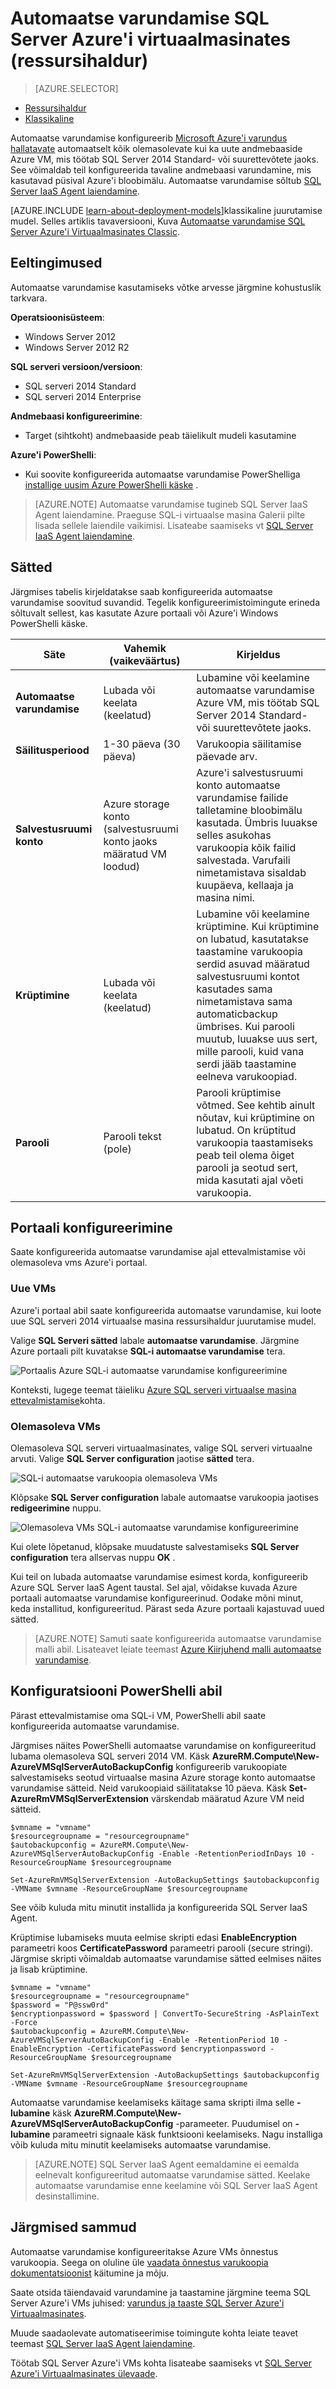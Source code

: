 <properties
    pageTitle="Automaatse varundamise jaoks SQL serveri Virtuaalmasinates (ressursihaldur) | Microsoft Azure'i"
    description="Selgitatakse automaatse varundamise funktsiooni SQL Server töötab rakenduses Azure'i Virtuaalmasinates ressursihaldur abil. "
    services="virtual-machines-windows"
    documentationCenter="na"
    authors="rothja"
    manager="jhubbard"
    editor=""
    tags="azure-resource-manager"/>
<tags
    ms.service="virtual-machines-windows"
    ms.devlang="na"
    ms.topic="article"
    ms.tgt_pltfrm="vm-windows-sql-server"
    ms.workload="infrastructure-services"
    ms.date="07/14/2016"
    ms.author="jroth" />

# <a name="automated-backup-for-sql-server-in-azure-virtual-machines-resource-manager"></a>Automaatse varundamise SQL Server Azure'i virtuaalmasinates (ressursihaldur)

> [AZURE.SELECTOR]
- [Ressursihaldur](virtual-machines-windows-sql-automated-backup.md)
- [Klassikaline](virtual-machines-windows-classic-sql-automated-backup.md)

Automaatse varundamise konfigureerib [Microsoft Azure'i varundus hallatavate](https://msdn.microsoft.com/library/dn449496.aspx) automaatselt kõik olemasolevate kui ka uute andmebaaside Azure VM, mis töötab SQL Server 2014 Standard- või suurettevõtete jaoks. See võimaldab teil konfigureerida tavaline andmebaasi varundamine, mis kasutavad püsival Azure'i bloobimälu. Automaatse varundamise sõltub [SQL Server IaaS Agent laiendamine](virtual-machines-windows-sql-server-agent-extension.md).

[AZURE.INCLUDE [learn-about-deployment-models](../../includes/learn-about-deployment-models-rm-include.md)]klassikaline juurutamise mudel. Selles artiklis tavaversiooni, Kuva [Automaatse varundamise SQL Server Azure'i Virtuaalmasinates Classic](virtual-machines-windows-classic-sql-automated-backup.md).

## <a name="prerequisites"></a>Eeltingimused

Automaatse varundamise kasutamiseks võtke arvesse järgmine kohustuslik tarkvara.

**Operatsioonisüsteem**:

- Windows Server 2012
- Windows Server 2012 R2

**SQL serveri versioon/versioon**:

- SQL serveri 2014 Standard
- SQL serveri 2014 Enterprise

**Andmebaasi konfigureerimine**:

- Target (sihtkoht) andmebaaside peab täielikult mudeli kasutamine

**Azure'i PowerShelli**:

- Kui soovite konfigureerida automaatse varundamise PowerShelliga [installige uusim Azure PowerShelli käske](../powershell-install-configure.md) .

>[AZURE.NOTE] Automaatse varundamise tugineb SQL Server IaaS Agent laiendamine. Praeguse SQL-i virtuaalse masina Galerii pilte lisada sellele laiendile vaikimisi. Lisateabe saamiseks vt [SQL Server IaaS Agent laiendamine](virtual-machines-windows-sql-server-agent-extension.md).

## <a name="settings"></a>Sätted

Järgmises tabelis kirjeldatakse saab konfigureerida automaatse varundamise soovitud suvandid. Tegelik konfigureerimistoimingute erineda sõltuvalt sellest, kas kasutate Azure portaali või Azure'i Windows PowerShelli käske.

|Säte|Vahemik (vaikeväärtus)|Kirjeldus|
|---|---|---|
|**Automaatse varundamise**|Lubada või keelata (keelatud)|Lubamine või keelamine automaatse varundamise Azure VM, mis töötab SQL Server 2014 Standard- või suurettevõtete jaoks.|
|**Säilitusperiood**|1-30 päeva (30 päeva)|Varukoopia säilitamise päevade arv.|
|**Salvestusruumi konto**|Azure storage konto (salvestusruumi konto jaoks määratud VM loodud)|Azure'i salvestusruumi konto automaatse varundamise failide talletamine bloobimälu kasutada. Ümbris luuakse selles asukohas varukoopia kõik failid salvestada. Varufaili nimetamistava sisaldab kuupäeva, kellaaja ja masina nimi.|
|**Krüptimine**|Lubada või keelata (keelatud)|Lubamine või keelamine krüptimine. Kui krüptimine on lubatud, kasutatakse taastamine varukoopia serdid asuvad määratud salvestusruumi kontot kasutades sama nimetamistava sama automaticbackup ümbrises. Kui parooli muutub, luuakse uus sert, mille parooli, kuid vana serdi jääb taastamine eelneva varukoopiad.|
|**Parooli**|Parooli tekst (pole)|Parooli krüptimise võtmed. See kehtib ainult nõutav, kui krüptimine on lubatud. On krüptitud varukoopia taastamiseks peab teil olema õiget parooli ja seotud sert, mida kasutati ajal võeti varukoopia.|

## <a name="configuration-in-the-portal"></a>Portaali konfigureerimine
Saate konfigureerida automaatse varundamise ajal ettevalmistamise või olemasoleva vms Azure'i portaal.

### <a name="new-vms"></a>Uue VMs
Azure'i portaal abil saate konfigureerida automaatse varundamise, kui loote uue SQL serveri 2014 virtuaalse masina ressursihaldur juurutamise mudel.

Valige **SQL Serveri sätted** labale **automaatse varundamise**. Järgmine Azure portaali pilt kuvatakse **SQL-i automaatse varundamise** tera.

![Portaalis Azure SQL-i automaatse varundamise konfigureerimine](./media/virtual-machines-windows-sql-automated-backup/azure-sql-arm-autobackup.png)

Konteksti, lugege teemat täieliku [Azure SQL serveri virtuaalse masina ettevalmistamise](virtual-machines-windows-portal-sql-server-provision.md)kohta.

### <a name="existing-vms"></a>Olemasoleva VMs
Olemasoleva SQL serveri virtuaalmasinates, valige SQL serveri virtuaalne arvuti. Valige **SQL Server configuration** jaotise **sätted** tera.

![SQL-i automaatse varukoopia olemasoleva VMs](./media/virtual-machines-windows-sql-automated-backup/azure-sql-rm-autobackup-existing-vms.png)

Klõpsake **SQL Server configuration** labale automaatse varukoopia jaotises **redigeerimine** nuppu.

![Olemasoleva VMs SQL-i automaatse varundamise konfigureerimine](./media/virtual-machines-windows-sql-automated-backup/azure-sql-rm-autobackup-configuration.png)

Kui olete lõpetanud, klõpsake muudatuste salvestamiseks **SQL Server configuration** tera allservas nuppu **OK** .

Kui teil on lubada automaatse varundamise esimest korda, konfigureerib Azure SQL Server IaaS Agent taustal. Sel ajal, võidakse kuvada Azure portaali automaatse varundamise konfigureerinud. Oodake mõni minut, keda installitud, konfigureeritud. Pärast seda Azure portaali kajastuvad uued sätted.

>[AZURE.NOTE] Samuti saate konfigureerida automaatse varundamise malli abil. Lisateavet leiate teemast [Azure Kiirjuhend malli automaatse varundamise](https://github.com/Azure/azure-quickstart-templates/tree/master/101-vm-sql-existing-autobackup-update).

## <a name="configuration-with-powershell"></a>Konfiguratsiooni PowerShelli abil

Pärast ettevalmistamise oma SQL-i VM, PowerShelli abil saate konfigureerida automaatse varundamise.

Järgmises näites PowerShelli automaatse varundamise on konfigureeritud lubama olemasoleva SQL serveri 2014 VM. Käsk **AzureRM.Compute\New-AzureVMSqlServerAutoBackupConfig** konfigureerib varukoopiate salvestamiseks seotud virtuaalse masina Azure storage konto automaatse varundamise sätteid. Neid varukoopiaid säilitatakse 10 päeva. Käsk **Set-AzureRmVMSqlServerExtension** värskendab määratud Azure VM neid sätteid.

    $vmname = "vmname"
    $resourcegroupname = "resourcegroupname"
    $autobackupconfig = AzureRM.Compute\New-AzureVMSqlServerAutoBackupConfig -Enable -RetentionPeriodInDays 10 -ResourceGroupName $resourcegroupname

    Set-AzureRmVMSqlServerExtension -AutoBackupSettings $autobackupconfig -VMName $vmname -ResourceGroupName $resourcegroupname

See võib kuluda mitu minutit installida ja konfigureerida SQL Server IaaS Agent.

Krüptimise lubamiseks muuta eelmise skripti edasi **EnableEncryption** parameetri koos **CertificatePassword** parameetri parooli (secure stringi). Järgmise skripti võimaldab automaatse varundamise sätted eelmises näites ja lisab krüptimine.

    $vmname = "vmname"
    $resourcegroupname = "resourcegroupname"
    $password = "P@ssw0rd"
    $encryptionpassword = $password | ConvertTo-SecureString -AsPlainText -Force  
    $autobackupconfig = AzureRM.Compute\New-AzureVMSqlServerAutoBackupConfig -Enable -RetentionPeriod 10 -EnableEncryption -CertificatePassword $encryptionpassword -ResourceGroupName $resourcegroupname

    Set-AzureRmVMSqlServerExtension -AutoBackupSettings $autobackupconfig -VMName $vmname -ResourceGroupName $resourcegroupname

Automaatse varundamise keelamiseks käitage sama skripti ilma selle **-lubamine** käsk **AzureRM.Compute\New-AzureVMSqlServerAutoBackupConfig** -parameeter. Puudumisel on **-lubamine** parameetri signaale käsk funktsiooni keelamiseks. Nagu installiga võib kuluda mitu minutit keelamiseks automaatse varundamise.

>[AZURE.NOTE] SQL Server IaaS Agent eemaldamine ei eemalda eelnevalt konfigureeritud automaatse varundamise sätted. Keelake automaatse varundamise enne keelamine või SQL Server IaaS Agent desinstallimine.

## <a name="next-steps"></a>Järgmised sammud

Automaatse varundamise konfigureeritakse Azure VMs õnnestus varukoopia. Seega on oluline üle [vaadata õnnestus varukoopia dokumentatsioonist](https://msdn.microsoft.com/library/dn449496.aspx) käitumine ja mõju.

Saate otsida täiendavaid varundamine ja taastamine järgmine teema SQL Server Azure'i VMs juhised: [varundus ja taaste SQL Server Azure'i Virtuaalmasinates](virtual-machines-windows-sql-backup-recovery.md).

Muude saadaolevate automatiseerimise toimingute kohta leiate teavet teemast [SQL Server IaaS Agent laiendamine](virtual-machines-windows-sql-server-agent-extension.md).

Töötab SQL Server Azure'i VMs kohta lisateabe saamiseks vt [SQL Server Azure'i Virtuaalmasinates ülevaade](virtual-machines-windows-sql-server-iaas-overview.md).

